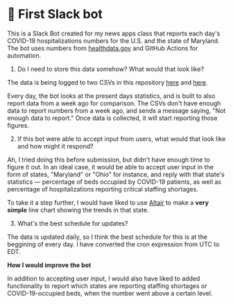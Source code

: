 # 🤖 First Slack bot

This is a Slack Bot created for my news apps class that reports each day's COVID-19 hospitalizations numbers for the U.S. and the state of Maryland. The bot uses numbers from [healthdata.gov](https://healthdata.gov/dataset/COVID-19-Reported-Patient-Impact-and-Hospital-Capa/6xf2-c3ie) and GitHub Actions for automation.

1. Do I need to store this data somehow? What would that look like?

The data is being logged to two CSVs in this repository [here](https://github.com/aadittambe/slack-bot/blob/main/md_data.csv) and [here](https://github.com/aadittambe/slack-bot/blob/main/us_data.csv).

Every day, the bot looks at the present days statistics, and is built to also report data from a week ago for comparison. The CSVs don't have enough data to report numbers from a week ago, and sends a message saying, "Not enough data to report." Once data is collected, it will start reporting those figures.

2. If this bot were able to accept input from users, what would that look like and how might it respond?

Ah, I tried doing this before submission, but didn't have enough time to figure it out. In an ideal case, it would be able to accept user input in the form of states, "Maryland" or "Ohio" for instance, and reply with that state's statistics — percentage of beds occupied by COVID-19 patients, as well as percentage of hospitalizations reporting critical staffing shortages.

To take it a step further, I would have liked to use [Altair](https://altair-viz.github.io/) to make a **very simple** line chart showing the trends in that state. 

3. What's the best schedule for updates?

The data is updated daily, so I think the best schedule for this is at the beggining of every day. I have converted the cron expression from UTC to EDT. 

**How I would improve the bot**

In addition to accepting user input, I would also have liked to added functionality to report which states are reporting staffing shortages or COVID-19-occupied beds, when the number went above a certain level.
